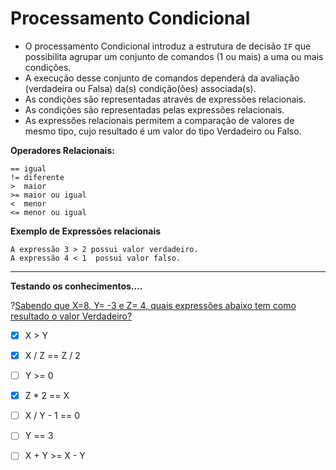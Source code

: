 # Processamento Condicional
+ O processamento Condicional introduz a estrutura de decisão ```IF``` que possibilita agrupar um conjunto de comandos (1 ou mais) a uma ou mais condições.
+ A execução desse conjunto de comandos dependerá da avaliação (verdadeira ou Falsa) da(s) condição(ões) associada(s).
+ As condições são representadas através de expressões relacionais. 
+ As condições são representadas pelas expressões relacionais.
+ As expressões relacionais permitem a comparação de valores de mesmo tipo, cujo resultado é um valor do tipo Verdadeiro ou Falso. 

**Operadores Relacionais:**
```
== igual
!= diferente
>  maior
>= maior ou igual
<  menor
<= menor ou igual
```
**Exemplo de Expressões relacionais**
```
A expressão 3 > 2 possui valor verdadeiro. 
A expressão 4 < 1  possui valor falso.
```
-------
**Testando os conhecimentos....**

?[Sabendo que  X=8, Y= -3 e Z= 4, quais expressões abaixo tem como resultado o valor Verdadeiro?](multiple)
-[x] X > Y	
-[x] X / Z == Z / 2 
-[ ] Y >= 0
-[x] Z * 2 == X
-[ ] X / Y - 1 == 0
-[ ] Y == 3
-[ ] X + Y >= X - Y 

